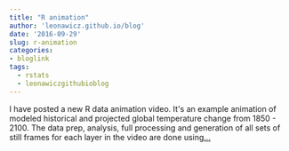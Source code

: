 ```yaml
---
title: "R animation"
author: 'leonawicz.github.io/blog'
date: '2016-09-29'
slug: r-animation
categories:
- bloglink
tags:
  - rstats
  - leonawiczgithubioblog
---
```


I have posted a new R data animation video. It's an example animation of modeled historical and projected global temperature change from 1850 - 2100. The data prep, analysis, full processing and generation of all sets of still frames for each layer in the video are done using[... <i class="fas fa-external-link-alt"></i>](https://leonawicz.github.io/blog/post/r-animation-global-climate-change/)


